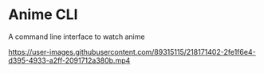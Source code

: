 # Anime CLI

A command line interface to watch anime

https://user-images.githubusercontent.com/89315115/218171402-2fe1f6e4-d395-4933-a2ff-2091712a380b.mp4
